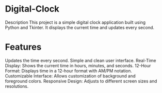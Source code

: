 # Digital-Clock
Description
This project is a simple digital clock application built using Python and Tkinter. It displays the current time and updates every second.

# Features
Updates the time every second.
Simple and clean user interface.
Real-Time Display: Shows the current time in hours, minutes, and seconds.
12-Hour Format: Displays time in a 12-hour format with AM/PM notation.
Customizable Interface: Allows customization of background and foreground colors.
Responsive Design: Adjusts to different screen sizes and resolutions.

